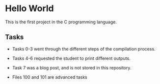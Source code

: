 # Hello World

This is the first project in the C programming language.

## Tasks

- Tasks 0-3 went through the different steps of the compilation process.

- Tasks 4-6 requested the student to print different outputs.

- Task 7 was a blog post, and is not stored in this repository.

- Files 100 and 101 are advanced tasks
